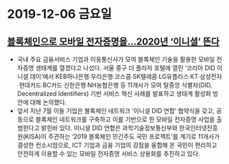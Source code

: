 # 2019-12-06 금요일

## [블록체인으로 모바일 전자증명을…2020년 ‘이니셜’ 뜬다](http://www.bloter.net/archives/363747)
- 국내 주요 금융서비스 기업과 이동통신사가 모여 블록체인 기술을 활용한 모바일 전자증명 생태계를 열겠다고 나섰다. 서울 중구 더 플라자 호텔에 열린 ‘코리아 DID 이니셜 데이’에서 KEB하나은행∙우리은행∙코스콤∙SK텔레콤∙LG유플러스∙KT∙삼성전자∙현대카드∙BC카드∙신한은행∙NH농협은행 등 11개사가 모여 탈중앙 식별자(DID, Decentralized Identifiers) 기반 서비스 혁신 사례를 발표하고 생태계 활성화 방안에 대해 논의했다.
- 앞서 지난 7월 이들 기업은 블록체인 네트워크 ‘이니셜 DID 연합’ 협약식을 갖고, 공동으로 블록체인 네트워크를 구축하고 이를 기반으로 한 모바일 전자증명 사업을 출범한다고 밝힌바 있다. 이니셜 DID 연합은 과학기술정보통신부와 한국인터넷진흥원(KISA)이 주관하는 ‘2019 블록체인 민간주도 국민 프로젝트’를 계기로 11개사가 결성한 컨소시엄으로, ICT 기업과 금융 기업의 강점을 융합해 온 국민이 편리하고 안전하게 이용할 수 있는 모바일 전자증명 서비스 상용화를 추진하고 있다.
